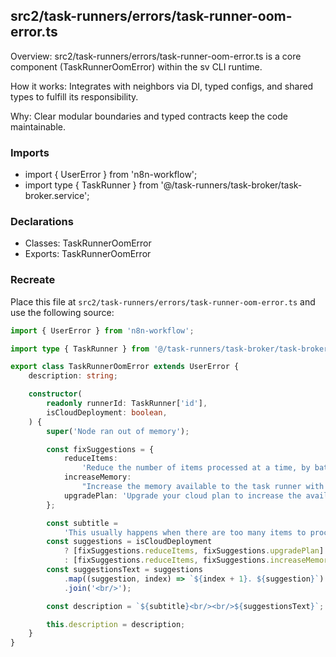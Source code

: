 ## src2/task-runners/errors/task-runner-oom-error.ts

Overview: src2/task-runners/errors/task-runner-oom-error.ts is a core component (TaskRunnerOomError) within the sv CLI runtime.

How it works: Integrates with neighbors via DI, typed configs, and shared types to fulfill its responsibility.

Why: Clear modular boundaries and typed contracts keep the code maintainable.

### Imports

- import { UserError } from 'n8n-workflow';
- import type { TaskRunner } from '@/task-runners/task-broker/task-broker.service';

### Declarations

- Classes: TaskRunnerOomError
- Exports: TaskRunnerOomError

### Recreate

Place this file at `src2/task-runners/errors/task-runner-oom-error.ts` and use the following source:

```ts
import { UserError } from 'n8n-workflow';

import type { TaskRunner } from '@/task-runners/task-broker/task-broker.service';

export class TaskRunnerOomError extends UserError {
	description: string;

	constructor(
		readonly runnerId: TaskRunner['id'],
		isCloudDeployment: boolean,
	) {
		super('Node ran out of memory');

		const fixSuggestions = {
			reduceItems:
				'Reduce the number of items processed at a time, by batching them using a loop node',
			increaseMemory:
				"Increase the memory available to the task runner with 'N8N_RUNNERS_MAX_OLD_SPACE_SIZE' environment variable",
			upgradePlan: 'Upgrade your cloud plan to increase the available memory',
		};

		const subtitle =
			'This usually happens when there are too many items to process. You can try the following:';
		const suggestions = isCloudDeployment
			? [fixSuggestions.reduceItems, fixSuggestions.upgradePlan]
			: [fixSuggestions.reduceItems, fixSuggestions.increaseMemory];
		const suggestionsText = suggestions
			.map((suggestion, index) => `${index + 1}. ${suggestion}`)
			.join('<br/>');

		const description = `${subtitle}<br/><br/>${suggestionsText}`;

		this.description = description;
	}
}

```
